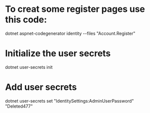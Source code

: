 # To creat some register pages use this code:

 dotnet aspnet-codegenerator identity --files "Account.Register"

 # Initialize the user secrets

 dotnet user-secrets init

 # Add user secrets
 
dotnet user-secrets set "IdentitySettings:AdminUserPassword" "Deleted477"